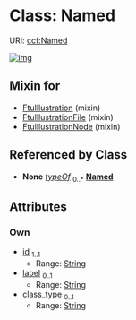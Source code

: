 
# Class: Named




URI: [ccf:Named](http://purl.org/ccf/Named)


[![img](https://yuml.me/diagram/nofunky;dir:TB/class/[Instance]-%20typeOf%200..*>[Named&#124;id:string;label:string%20%3F;class_type:string%20%3F],[FtuIllustrationNode]uses%20-.->[Named],[FtuIllustrationFile]uses%20-.->[Named],[FtuIllustration]uses%20-.->[Named],[Instance],[FtuIllustrationNode],[FtuIllustrationFile],[FtuIllustration])](https://yuml.me/diagram/nofunky;dir:TB/class/[Instance]-%20typeOf%200..*>[Named&#124;id:string;label:string%20%3F;class_type:string%20%3F],[FtuIllustrationNode]uses%20-.->[Named],[FtuIllustrationFile]uses%20-.->[Named],[FtuIllustration]uses%20-.->[Named],[Instance],[FtuIllustrationNode],[FtuIllustrationFile],[FtuIllustration])

## Mixin for

 * [FtuIllustration](FtuIllustration.md) (mixin) 
 * [FtuIllustrationFile](FtuIllustrationFile.md) (mixin) 
 * [FtuIllustrationNode](FtuIllustrationNode.md) (mixin) 

## Referenced by Class

 *  **None** *[typeOf](typeOf.md)*  <sub>0..\*</sub>  **[Named](Named.md)**

## Attributes


### Own

 * [id](id.md)  <sub>1..1</sub>
     * Range: [String](types/String.md)
 * [label](label.md)  <sub>0..1</sub>
     * Range: [String](types/String.md)
 * [class_type](class_type.md)  <sub>0..1</sub>
     * Range: [String](types/String.md)
